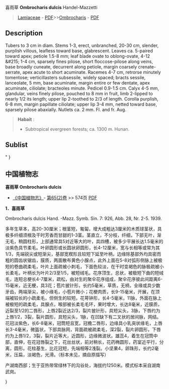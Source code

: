 喜雨草 **Ombrocharis dulcis** Handel-Mazzetti

> [Lamiaceae](http://www.iplant.cn/info/Lamiaceae?t=foc) - [PDF](http://www.iplant.cn/foc/pdf/Lamiaceae.pdf)>>[Ombrocharis](http://www.iplant.cn/info/Ombrocharis?t=foc) - [PDF](http://www.iplant.cn/foc/pdf/Ombrocharis.pdf)

## Description

Tubers to 3 cm in diam. Stems 1-3, erect, unbranched, 20-30 cm, slender, purplish villous, leafless toward base, glabrescent. Leaves ca. 5-paired toward apex; petiole 1.5-8 mm; leaf blade ovate to oblong-ovate, 4-12 &amp;#215; 1-4 cm, sparsely fines pilose, short floccose-pilose along veins, base broadly cuneate, decurrent along petiole, margin coarsely crenate-serrate, apex acute to short acuminate. Racemes 4-7 cm, retrorse minutely tomentose; verticillasters subsessile, widely spaced; bracts sessile, lanceolate, 5 mm, base acuminate, margin entire or few dentate, apex acuminate, ciliolate; bracteoles minute. Pedicel 0.9-1.5 cm. Calyx 4-5 mm, glandular, veins finely pilose, pouched to 8 mm in fruit, limb 2-lipped to nearly 1/2 its length; upper lip 2-toothed to 2/3 of length. Corolla purplish, 6-8 mm, margin papillate ciliolate; upper lip 3-4 mm, netted toward base, sparsely pilose abaxially. Nutlets ca. 2 mm. Fl. and fr. Aug.

> **Habait** : 
>* Subtropical evergreen forests; ca. 1300 m. Hunan.

## Sublist
"
}
## 中国植物志

**喜雨草 Ombrocharis dulcis**

* [《中国植物志》](http://www.iplant.cn/frps)- [第65(2)卷](http://www.iplant.cn/frps/vol/65(2)) >> 574页 [PDF](http://www.iplant.cn/frps/pdf/65(2)/574.PDF)

**1．喜雨草**

Ombrocharis dulcis Hand. -Mazz. Symb. Sin. 7: 926, Abb. 28, Nr. 2-5. 1939.

多年生草本，高20-30厘米；根茎短，匍匐，增大成粗达3厘米的木质球茎状，具极多纤细须根及干时芳香而甘甜的1-3茎。茎直立，不分枝，纤细，下部无叶，渐无毛，稍圆柱形，上部通常具5对近等大的叶，具四槽，被多少平展长达1.5毫米的淡紫色具节柔毛。叶卵圆形或长圆状卵圆形，长4-12厘米，宽与长相等或常为其1/3，先端锐尖或短渐尖，基部宽楔形且较短下延至叶柄，边缘除基部外均具密而粗的圆齿状锯齿，膜质，两面散布黄色小腺点，此外上面在5-8对弧形侧脉上被极短的卷曲疏柔毛，叶片上面疏被小刺毛，下面色较淡，在干时变褐色的脉极疏被小长柔毛，叶柄长为叶片2/3至1/5，被短绒毛。花序顶生，总状，被极短下曲的短绒毛，连短总梗长4-7厘米，疏松，由对生的聚伞花序组成，聚伞花序彼此间距离6-15毫米，近无梗，具3花；苞片披针形，长约5毫米，草质，无柄，全缘或具少数牙齿，两端渐尖，被小缘毛，小苞片微小；花梗肉质，长9-15毫米，开展，在顶端被较长的小疏柔毛，但侧生的较短。花萼钟形，长4-5毫米，11脉，外面在脉上被极短的疏柔毛，具腺点，喉部被长柔毛毛环，果时增大，长达8毫米，近膜质，近裂至1/2的二唇形，上唇2裂近达2/3，裂片披针形，具短尖头，3脉，下唇约为上唇1/2，3裂，裂片圆形，具短尖头，1脉，在凹缺下有二叉状的居间脉，网结。花冠淡紫色，长6-8毫米，冠筒短且宽，冠檐二唇形，边缘具小乳突状缘毛，上唇长3-4毫米，微盔状，下部具脉网，背面疏被疏柔毛，深2裂，裂片卵圆形，下唇约为上唇1/2，3裂，裂片近等大，近圆形，边缘微波状。雄蕊4，着生在冠筒中部，直伸，在花冠唇裂之下，花丝丝状，前对稍长，花药椭圆形，药室近平行，分离，圆形。花柱基生，比花冠短，先端相等2浅裂。小坚果4，卵珠形，长约2毫米，压扁，淡褐色，光滑。（标本未见，摘自原描写）

产湖南西部；生于亚热带常绿林下的沟谷处，海拔约1250米。模式标本采自湖南武岗。

}
